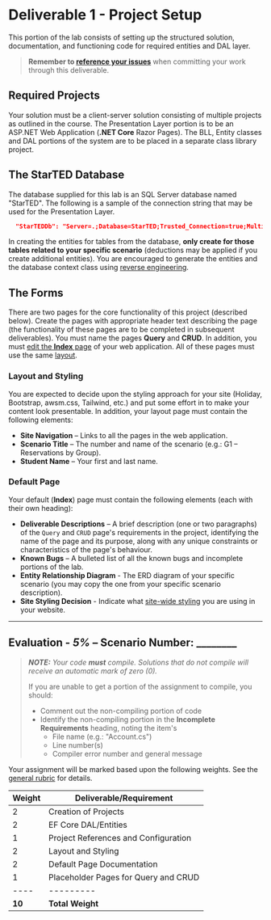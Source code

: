 # Deliverable 1 - Project Setup

This portion of the lab consists of setting up the structured solution, documentation, and functioning code for required entities and DAL layer.

> **Remember to [reference your issues](./Deliverable-1.md)** when committing your work through this deliverable.

## Required Projects

Your solution must be a client-server solution consisting of multiple projects as outlined in the course. The Presentation Layer portion is to be an ASP.NET Web Application (**.NET Core** Razor Pages). The BLL, Entity classes and DAL portions of the system are to be placed in a separate class library project.

## The StarTED Database

The database supplied for this lab is an SQL Server database named "StarTED". The following is a sample of the connection string that may be used for the Presentation Layer.

```json
  "StarTEDDb": "Server=.;Database=StarTED;Trusted_Connection=true;MultipleActiveResultSets=true"
```

In creating the entities for tables from the database, **only create for those tables related to your specific scenario** (deductions may be applied if you create additional entities). You are encouraged to generate the entities and the database context class using [reverse engineering](https://docs.microsoft.com/ef/core/managing-schemas/scaffolding?tabs=dotnet-core-cli#specifying-tables).

## The Forms

There are two pages for the core functionality of this project (described below). Create the pages with appropriate header text describing the page (the functionality of these pages are to be completed in subsequent deliverables). You must name the pages **Query** and **CRUD**. In addition, you must [edit the **Index** page](#default-page) of your web application. All of these pages must use the same [layout](#layout-and-styling).

### Layout and Styling

You are expected to decide upon the styling approach for your site (Holiday, Bootstrap, awsm.css, Tailwind, etc.) and put some effort in to make your content look presentable. In addition, your layout page must contain the following elements:

* **Site Navigation** – Links to all the pages in the web application.
* **Scenario Title** – The number and name of the scenario (e.g.: G1 – Reservations by Group).
* **Student Name** – Your first and last name.

### Default Page

Your default (**Index**) page must contain the following elements (each with their own heading):

- **Deliverable Descriptions** – A brief description (one or two paragraphs) of the `Query` and `CRUD` page's requirements in the project, identifying the name of the page and its purpose, along with any unique constraints or characteristics of the page's behaviour.
- **Known Bugs** – A bulleted list of all the known bugs and incomplete portions of the lab.
- **Entity Relationship Diagram** - The ERD diagram of your specific scenario (you may copy the one from your specific scenario description).
- **Site Styling Decision** - Indicate what [site-wide styling](#layout-and-styling) you are using in your website.

----

## Evaluation - *5%* – Scenario Number: ________

> ***NOTE:** Your code **must** compile. Solutions that do not compile will receive an automatic mark of zero (0).*
>
> If you are unable to get a portion of the assignment to compile, you should:
>
> - Comment out the non-compiling portion of code
> - Identify the non-compiling portion in the **Incomplete Requirements** heading, noting the item's
>   - File name (e.g.: "Account.cs")
>   - Line number(s)
>   - Compiler error number and general message

Your assignment will be marked based upon the following weights. See the [general rubric](./ReadMe.md#generalized-marking-rubric) for details.

| Weight | Deliverable/Requirement |
| ---- | --------- |
| 2 | Creation of Projects |
| 2 | EF Core DAL/Entities |
| 1 | Project References and Configuration |
| 2 | Layout and Styling |
| 2 | Default Page Documentation |
| 1 | Placeholder Pages for Query and CRUD |
| ---- | --------- |
| **10** | **Total Weight** |

<!--

- Project Architecture & Code Quality
  - [ ] Client-Server architecture (multiple projects inside a single solution)
  - [ ] Master Page with functioning site-master based navigation, Scenario Title and student's name
  - [ ] Appropriate Entity CRUD class
  - [ ] Requested annotation for Entity CRUD class (Table, Key, NotMapped, DatabaseGeneration)
  - [ ] Appropriate validation annotation for Entity CRUD class (Required, StringLength)
  - [ ] Appropriate Entity support classes (if required for your scenario)
  - [ ] Requested annotation for Entity support classes (Table, Key, NotMapped, DatabaseGeneration)
  - [ ] DAL class with appropriate code for all the required tables
- Configuration
  - [ ] Proper references have been setup between projects.
  - [ ] web.config file has the correct entry for connection strings
  - [ ] DAL class sets database initializer to null (preventing automatic table creation by EntityFramework).
  - [ ] Your DbContext class references proper connection string.
- Lab Documentation (Web Form)
  - [ ] Requested Lab documentation placed as the home page for the web application (Default.aspx)
  - [ ] List of known bugs & incomplete portions of lab
  - [ ] Entity Relationship Diagram of selected scenario
- CRUD – Single Item CRUD
  - [ ] Blank form with title of selected option in the student's scenario and page banner title.
  - [ ] Content page Title set to CRUD - StarTED
- Query – GridView
  - [ ] Blank form with title of selected option in the student's scenario and page banner title.
  - [ ] Content page Title set to ODS - StarTED
- Site.master
  - [ ] Menu with working links to the Home and CRUD/Query pages
  - [ ] Your name in the menu brand portion of the site navigation

-->
